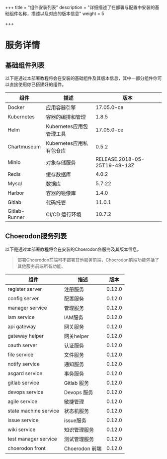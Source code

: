 +++
title = "组件安装列表"
description = "详细描述了在部署与配置中安装的基础组件名称，描述以及对应的版本信息"
weight = 5

+++

# 服务详情

## 基础组件列表

以下是通过本部署教程将会在安装的基础组件及其版本信息，其中一部分组件你可以直接使用你已搭建好的组件。

组件|描述| 版本
---|---|---
Docker|应用容器引擎|17.05.0-ce
Kubernetes|容器的编排和管理|1.8.5
Helm|Kubernetes应用包管理工具|17.05.0-ce
Chartmuseum|Kubernetes应用私有包仓库|0.5.2
Minio|对象存储服务|RELEASE.2018-05-25T19-49-13Z
Redis|缓存数据库|4.0.2
Mysql|数据库|5.7.22
Harbor|容器的镜像库|1.4.0
Gitlab|代码托管|11.0.1
Gitlab-Runner|CI/CD 运行环境|10.7.2

## Choerodon服务列表

以下是通过本部署教程将会在安装的Choerodon各服务及其版本信息。

<blockquote class="note"> 
部署Choerodon前端可不部署其他服务前端，Choerodon前端功能包括了其他服务前端所有功能。
</blockquote>

组件|描述| 版本
---|---|---
register server|注册服务|0.12.0
config server|配置服务|0.12.0
manager service|管理服务|0.12.0
iam service|IAM服务|0.12.0
api gateway|网关服务|0.12.0
gateway helper|网关helper|0.12.0
oauth server|认证服务|0.12.0
file service|文件服务|0.12.0
notify service|通知服务|0.12.0
asgard service|事务服务|0.12.0
gitlab service|Gitlab 服务|0.12.0
devops service|Devops 服务|0.12.0
agile service|敏捷管理|0.12.0
state machine service|状态机服务|0.12.0
issue service|issue服务|0.12.0
wiki service|知识管理服务|0.12.0
test manager service|测试管理服务|0.12.0
choerodon front|Choerodon 前端|0.12.0
